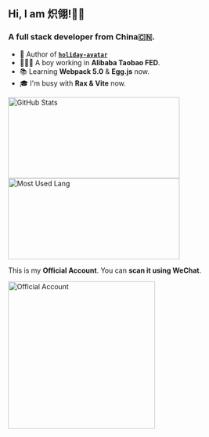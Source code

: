 ## Hi, I am 炽翎!👋🏻

### A full stack developer from China🇨🇳.

- 🎨 Author of [**`holiday-avatar`**](https://github.com/wjq990112/holiday-avatar)
- 👨🏻‍💻 A boy working in **Alibaba Taobao FED**.
- 📚 Learning **Webpack 5.0** & **Egg.js** now.
- 🎓 I'm busy with **Rax & Vite** now.

<img width="350px" height="165px" alt="GitHub Stats" src="https://github-readme-stats.vercel.app/api?username=wjq990112&count_private=true&show_icons=true"/>

<img width="350px" height="165px" alt="Most Used Lang" src="https://github-readme-stats.vercel.app/api/top-langs/?username=wjq990112&layout=compact"/>

This is my **Official Account**. You can **scan it using WeChat**.

<img width="300px" height="300px" alt="Official Account" src="http://cdn.jack-wjq.cn/%E5%85%AC%E4%BC%97%E5%8F%B7.jpg"/>
